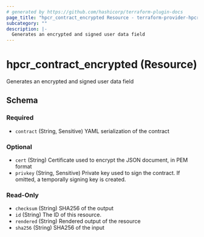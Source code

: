 ```yaml
---
# generated by https://github.com/hashicorp/terraform-plugin-docs
page_title: "hpcr_contract_encrypted Resource - terraform-provider-hpcr"
subcategory: ""
description: |-
  Generates an encrypted and signed user data field
---
```


# hpcr_contract_encrypted (Resource)

Generates an encrypted and signed user data field



<!-- schema generated by tfplugindocs -->
## Schema

### Required

- `contract` (String, Sensitive) YAML serialization of the contract

### Optional

- `cert` (String) Certificate used to encrypt the JSON document, in PEM format
- `privkey` (String, Sensitive) Private key used to sign the contract. If omitted, a temporally signing key is created.

### Read-Only

- `checksum` (String) SHA256 of the output
- `id` (String) The ID of this resource.
- `rendered` (String) Rendered output of the resource
- `sha256` (String) SHA256 of the input

